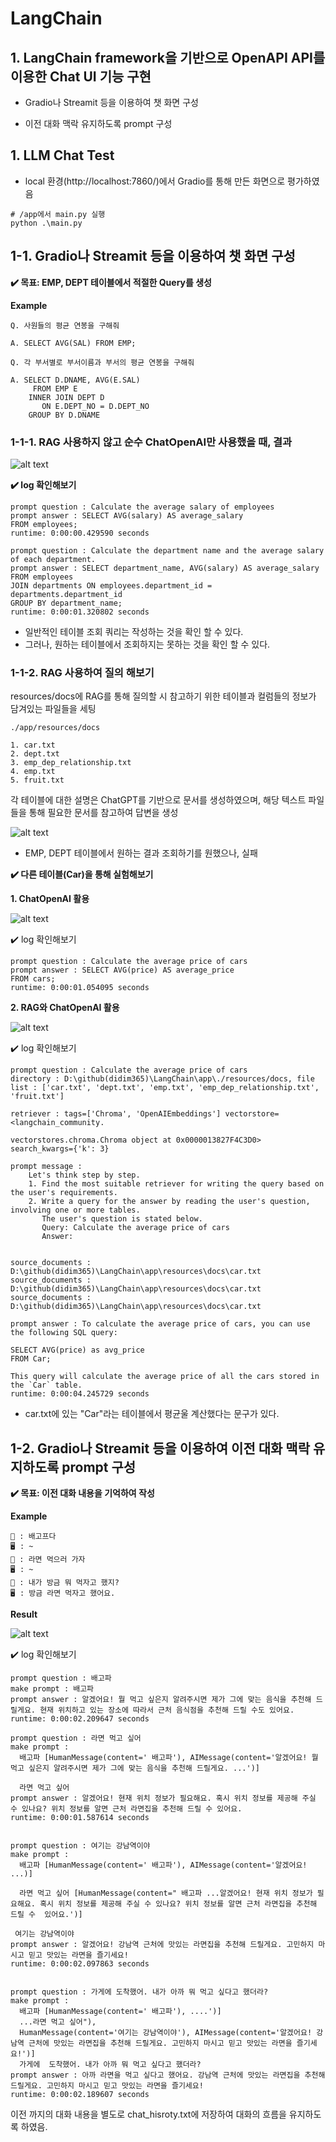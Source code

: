 # LangChain

## 1. LangChain framework을 기반으로 OpenAPI API를 이용한 Chat UI 기능 구현

- Gradio나 Streamit 등을 이용하여 챗 화면 구성

- 이전 대화 맥락 유지하도록 prompt 구성

## 1. LLM Chat Test

- local 환경(http://localhost:7860/)에서 Gradio를 통해 만든 화면으로 평가하였음


```
# /app에서 main.py 실행
python .\main.py
```

## 1-1. Gradio나 Streamit 등을 이용하여 챗 화면 구성

**✔️ 목표: EMP, DEPT 테이블에서 적절한 Query를 생성**

**Example**

```
Q. 사원들의 평균 연봉을 구해줘

A. SELECT AVG(SAL) FROM EMP;

Q. 각 부서별로 부서이름과 부서의 평균 연봉을 구해줘

A. SELECT D.DNAME, AVG(E.SAL) 
     FROM EMP E
    INNER JOIN DEPT D
       ON E.DEPT_NO = D.DEPT_NO
    GROUP BY D.DNAME
```

### 1-1-1. RAG 사용하지 않고 순수 ChatOpenAI만 사용했을 때, 결과

![alt text](./result/chatllm_result.png)

**✔️ log 확인해보기**

```
prompt question : Calculate the average salary of employees
prompt answer : SELECT AVG(salary) AS average_salary
FROM employees;
runtime: 0:00:00.429590 seconds

prompt question : Calculate the department name and the average salary of each department.
prompt answer : SELECT department_name, AVG(salary) AS average_salary
FROM employees
JOIN departments ON employees.department_id = departments.department_id
GROUP BY department_name;
runtime: 0:00:01.320802 seconds
```

- 일반적인 테이블 조회 쿼리는 작성하는 것을 확인 할 수 있다.
- 그러나, 원하는 테이블에서 조회하지는 못하는 것을 확인 할 수 있다.

### 1-1-2. RAG 사용하여 질의 해보기

resources/docs에 RAG를 통해 질의할 시 참고하기 위한 테이블과 컬럼들의 정보가 담겨있는 파일들을 세팅 

```
./app/resources/docs

1. car.txt
2. dept.txt
3. emp_dep_relationship.txt
4. emp.txt
5. fruit.txt
```

각 테이블에 대한 설명은 ChatGPT를 기반으로 문서를 생성하였으며, 해당 텍스트 파일들을 통해 필요한 문서를 참고하여 답변을 생성

![alt text](./result/rag_chatllm_result.png)

- EMP, DEPT 테이블에서 원하는 결과 조회하기를 원했으나, 실패

**✔️ 다른 테이블(Car)을 통해 실험해보기**

**1. ChatOpenAI 활용**

![alt text](./result/chatllm_car_result.png)

✔️ log 확인해보기

```
prompt question : Calculate the average price of cars
prompt answer : SELECT AVG(price) AS average_price
FROM cars;
runtime: 0:00:01.054095 seconds
```

**2. RAG와 ChatOpenAI 활용**

![alt text](./result/rag_car_result.png)

✔️ log 확인해보기

```
prompt question : Calculate the average price of cars
directory : D:\github(didim365)\LangChain\app\./resources/docs, file list : ['car.txt', 'dept.txt', 'emp.txt', 'emp_dep_relationship.txt', 'fruit.txt']

retriever : tags=['Chroma', 'OpenAIEmbeddings'] vectorstore=<langchain_community.

vectorstores.chroma.Chroma object at 0x0000013827F4C3D0> search_kwargs={'k': 3}

prompt message : 
    Let's think step by step. 
    1. Find the most suitable retriever for writing the query based on the user's requirements. 
    2. Write a query for the answer by reading the user's question, involving one or more tables. 
       The user's question is stated below.
       Query: Calculate the average price of cars
       Answer:
    

source_documents : D:\github(didim365)\LangChain\app\resources\docs\car.txt
source_documents : D:\github(didim365)\LangChain\app\resources\docs\car.txt
source_documents : D:\github(didim365)\LangChain\app\resources\docs\car.txt

prompt answer : To calculate the average price of cars, you can use the following SQL query:

SELECT AVG(price) as avg_price
FROM Car;

This query will calculate the average price of all the cars stored in the `Car` table.
runtime: 0:00:04.245729 seconds
```

- car.txt에 있는 "Car"라는 테이블에서 평균울 계산했다는 문구가 있다.

## 1-2. Gradio나 Streamit 등을 이용하여 이전 대화 맥락 유지하도록 prompt 구성

**✔️ 목표: 이전 대화 내용을 기억하여 작성**

**Example**

```
👤 : 배고프다
🖥️ : ~
👤 : 라면 먹으러 가자
🖥️ : ~
👤 : 내가 방금 뭐 먹자고 했지?
🖥️ : 방금 라면 먹자고 했어요.
```

**Result**

![alt text](./result/conversation_result.png)

✔️ log 확인해보기

```
prompt question : 배고파
make prompt : 배고파
prompt answer : 알겠어요! 뭘 먹고 싶은지 알려주시면 제가 그에 맞는 음식을 추천해 드릴게요. 현재 위치하고 있는 장소에 따라서 근처 음식점을 추천해 드릴 수도 있어요.
runtime: 0:00:02.209647 seconds

prompt question : 라면 먹고 싶어
make prompt : 
  배고파 [HumanMessage(content=' 배고파'), AIMessage(content='알겠어요! 뭘 먹고 싶은지 알려주시면 제가 그에 맞는 음식을 추천해 드릴게요. ...')]
  
  라면 먹고 싶어
prompt answer : 알겠어요! 현재 위치 정보가 필요해요. 혹시 위치 정보를 제공해 주실 수 있나요? 위치 정보를 알면 근처 라면집을 추천해 드릴 수 있어요.
runtime: 0:00:01.587614 seconds


prompt question : 여기는 강남역이야
make prompt : 
  배고파 [HumanMessage(content=' 배고파'), AIMessage(content='알겠어요! ...)]
  
  라면 먹고 싶어 [HumanMessage(content=" 배고파 ...알겠어요! 현재 위치 정보가 필요해요. 혹시 위치 정보를 제공해 주실 수 있나요? 위치 정보를 알면 근처 라면집을 추천해 드릴 수  있어요.')] 
 
 여기는 강남역이야
prompt answer : 알겠어요! 강남역 근처에 맛있는 라면집을 추천해 드릴게요. 고민하지 마시고 믿고 맛있는 라면을 즐기세요!
runtime: 0:00:02.097863 seconds


prompt question : 가게에 도착했어. 내가 아까 뭐 먹고 싶다고 했더라?
make prompt : 
  배고파 [HumanMessage(content=' 배고파'), ....')] 
  ...라면 먹고 싶어"), 
  HumanMessage(content='여기는 강남역이야'), AIMessage(content='알겠어요! 강남역 근처에 맛있는 라면집을 추천해 드릴게요. 고민하지 마시고 믿고 맛있는 라면을 즐기세요!')] 
  가게에  도착했어. 내가 아까 뭐 먹고 싶다고 했더라?
prompt answer : 아까 라면을 먹고 싶다고 했어요. 강남역 근처에 맛있는 라면집을 추천해 드릴게요. 고민하지 마시고 믿고 맛있는 라면을 즐기세요!
runtime: 0:00:02.189607 seconds
```

이전 까지의 대화 내용을 별도로 chat_hisroty.txt에 저장하여 대화의 흐름을 유지하도록 하였음.

